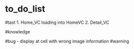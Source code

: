#  to_do_list

#tast
    1. Home_VC
    loading into HomeVC
    2. Detail_VC
    
#knowledge

#bug
    - display at cell with wrong image information
#warning
